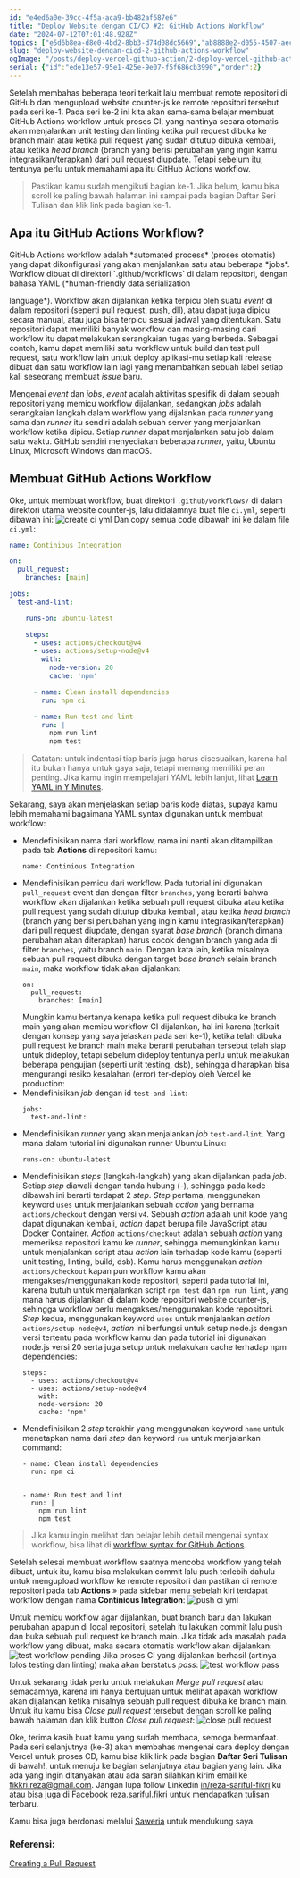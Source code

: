 ```yaml
---
id: "e4ed6a0e-39cc-4f5a-aca9-bb482af687e6"
title: "Deploy Website dengan CI/CD #2: GitHub Actions Workflow"
date: "2024-07-12T07:01:48.928Z"
topics: ["e5d6b8ea-d8e0-4bd2-8bb3-d74d08dc5669","ab8888e2-d055-4507-aec3-7cadb0d36d98","3b2bf050-b69c-4438-b3d9-ed0a3a5e0911"]
slug: "deploy-website-dengan-cicd-2-github-actions-workflow"
ogImage: "/posts/deploy-vercel-github-action/2-deploy-vercel-github-action.png"
serial: {"id":"ede13e57-95e1-425e-9e07-f5f686cb3990","order":2}
---
```


Setelah membahas beberapa teori terkait lalu membuat remote repositori di GitHub dan mengupload website counter-js ke remote repositori tersebut pada seri ke-1. Pada seri ke-2 ini kita akan sama-sama belajar membuat GitHub Actions workflow untuk proses CI, yang nantinya secara otomatis akan menjalankan unit testing dan linting ketika pull request dibuka ke branch main atau ketika pull request yang sudah ditutup dibuka kembali, atau ketika *head branch* (branch yang berisi perubahan yang ingin kamu integrasikan/terapkan) dari pull request diupdate. Tetapi sebelum itu, tentunya perlu untuk memahami apa itu GitHub Actions workflow.

> Pastikan kamu sudah mengikuti bagian ke-1. Jika belum, kamu bisa scroll ke paling bawah halaman ini sampai pada bagian Daftar Seri Tulisan dan klik link pada bagian ke-1.

## Apa itu GitHub Actions Workflow?

<!-- excerpt -->GitHub Actions workflow adalah *automated process* (proses otomatis) yang dapat dikonfigurasi yang akan menjalankan satu atau beberapa *jobs*. Workflow dibuat di direktori<!-- excerpt --> `.github/workflows` di dalam repositori, dengan bahasa YAML (*human-friendly data serialization
  language*). Workflow akan dijalankan ketika terpicu oleh suatu *event* di dalam repositori (seperti pull request, push, dll), atau dapat juga dipicu secara manual, atau juga bisa terpicu sesuai jadwal yang ditentukan. Satu repositori dapat memiliki banyak workflow dan masing-masing dari workflow itu dapat melakukan serangkaian tugas yang berbeda. Sebagai contoh, kamu dapat memiliki satu workflow untuk build dan test pull request, satu workflow lain untuk deploy aplikasi-mu setiap kali release dibuat dan satu workflow lain lagi yang menambahkan sebuah label setiap kali seseorang membuat *issue* baru.

Mengenai *event* dan *jobs*, *event* adalah aktivitas spesifik di dalam sebuah repositori yang memicu workflow dijalankan, sedangkan *jobs* adalah serangkaian langkah dalam workflow yang dijalankan pada *runner* yang sama dan *runner* itu sendiri adalah sebuah server yang menjalankan workflow ketika dipicu. Setiap *runner* dapat menjalankan satu job dalam satu waktu. GitHub sendiri menyediakan beberapa *runner*, yaitu, Ubuntu Linux, Microsoft Windows dan macOS.

## Membuat GitHub Actions Workflow

Oke, untuk membuat workflow, buat direktori `.github/workflows/` di dalam direktori utama website counter-js, lalu didalamnya buat file `ci.yml`, seperti dibawah ini:
![create ci yml](/posts/deploy-vercel-github-action/create-ci-yml.png)<!--rehype:width=564&height=439&loading=lazy&class=mt-6&decoding=async-->
Dan copy semua code dibawah ini ke dalam file `ci.yml`:
```yaml
name: Continious Integration

on:
  pull_request:
    branches: [main]

jobs:
  test-and-lint:

    runs-on: ubuntu-latest

    steps:
      - uses: actions/checkout@v4
      - uses: actions/setup-node@v4
        with:
          node-version: 20
          cache: 'npm'

      - name: Clean install dependencies
        run: npm ci

      - name: Run test and lint
        run: |
          npm run lint
          npm test
```
> Catatan: untuk indentasi tiap baris juga harus disesuaikan, karena hal itu bukan hanya untuk gaya saja, tetapi memang memiliki peran penting. Jika kamu ingin mempelajari YAML lebih lanjut, lihat [Learn YAML in Y Minutes](https://learnxinyminutes.com/docs/yaml/).

Sekarang, saya akan menjelaskan setiap baris kode diatas, supaya kamu lebih memahami bagaimana YAML syntax digunakan untuk membuat workflow:

<ul>
  <li>
    Mendefinisikan nama dari workflow, nama ini nanti akan ditampilkan pada tab <strong>Actions</strong> di repositori kamu:
    <pre class="language-yaml"><code>name: Continious Integration</code></pre>
  </li>
  <li>
    Mendefinisikan pemicu dari workflow. Pada tutorial ini digunakan <code>pull_request</code> event dan dengan filter <code>branches</code>, yang berarti bahwa workflow akan dijalankan ketika sebuah pull request dibuka atau ketika pull request yang sudah ditutup dibuka kembali, atau ketika <em>head branch</em> (branch yang berisi perubahan yang ingin kamu integrasikan/terapkan) dari pull request diupdate, dengan syarat <em>base branch</em> (branch dimana perubahan akan diterapkan) harus cocok dengan branch yang ada di filter <code>branches</code>, yaitu branch <code>main</code>. Dengan kata lain, ketika misalnya sebuah pull request dibuka dengan target <em>base branch</em> selain branch <code>main</code>, maka workflow tidak akan dijalankan:
    <pre class="language-yaml"><code>on:
  pull_request:
    branches: [main]</code></pre>
    Mungkin kamu bertanya kenapa ketika pull request dibuka ke branch main yang akan memicu workflow CI dijalankan, hal ini karena (terkait dengan konsep yang saya jelaskan pada seri ke-1), ketika telah dibuka pull request ke branch main maka berarti perubahan tersebut telah siap untuk dideploy, tetapi sebelum dideploy tentunya perlu untuk melakukan beberapa pengujian (seperti unit testing, dsb), sehingga diharapkan bisa mengurangi resiko kesalahan (error) ter-deploy oleh Vercel ke production:
  </li>
  <li>
    Mendefinisikan <em>job</em> dengan id <code>test-and-lint</code>:
    <pre class="language-yaml"><code>jobs:
  test-and-lint:</code></pre>
  </li>
  <li>
    Mendefinisikan <em>runner</em> yang akan menjalankan <em>job</em> <code>test-and-lint</code>. Yang mana dalam tutorial ini digunakan runner Ubuntu Linux:
    <pre class="language-yaml"><code>runs-on: ubuntu-latest</code></pre>
  </li>
  <li>
    Mendefinisikan <em>steps</em> (langkah-langkah) yang akan dijalankan pada <em>job</em>. Setiap <em>step</em> diawali dengan tanda hubung (-), sehingga pada kode dibawah ini berarti terdapat 2 <em>step</em>. <em>Step</em> pertama, menggunakan keyword <code>uses</code> untuk menjalankan sebuah <em>action</em> yang bernama <code>actions/checkout</code> dengan versi <code>v4</code>. Sebuah <em>action</em> adalah unit kode yang dapat digunakan kembali, <em>action</em> dapat berupa file JavaScript atau Docker Container. <em>Action</em> <code>actions/checkout</code> adalah sebuah <em>action</em> yang memeriksa repositori kamu ke <em>runner</em>, sehingga memungkinkan kamu untuk menjalankan script atau <em>action</em> lain terhadap kode kamu (seperti unit testing, linting, build, dsb). Kamu harus menggunakan <em>action</em> <code>actions/checkout</code> kapan pun workflow kamu akan mengakses/menggunakan kode repositori, seperti pada tutorial ini, karena butuh untuk menjalankan script <code>npm test</code> dan <code>npm run lint</code>, yang mana harus dijalankan di dalam kode repositori website counter-js, sehingga workflow perlu mengakses/menggunakan kode repositori. <em>Step</em> kedua, menggunakan keyword <code>uses</code> untuk menjalankan <em>action</em> <code>actions/setup-node@v4</code>, <em>action</em> ini berfungsi untuk setup node.js dengan versi tertentu pada workflow kamu dan pada tutorial ini digunakan node.js versi 20 serta juga setup untuk melakukan cache terhadap npm dependencies:
    <pre class="language-yaml"><code>steps:
  - uses: actions/checkout@v4
  - uses: actions/setup-node@v4
    with:
    node-version: 20
    cache: 'npm'</code></pre>
  </li>
  <li>
    Mendefinisikan 2 <em>step</em> terakhir yang menggunakan keyword <code>name</code> untuk menetapkan nama dari <em>step</em> dan keyword <code>run</code> untuk menjalankan command:
    <pre class="language-yaml"><code>- name: Clean install dependencies
  run: npm ci
  <br/>
- name: Run test and lint
  run: |
    npm run lint
    npm test</code></pre>
  </li>
</ul>

> Jika kamu ingin melihat dan belajar lebih detail mengenai syntax workflow, bisa lihat di [workflow syntax for GitHub Actions](https://docs.github.com/en/actions/using-workflows/workflow-syntax-for-github-actions).

Setelah selesai membuat workflow saatnya mencoba workflow yang telah dibuat, untuk itu, kamu bisa melakukan commit lalu push terlebih dahulu untuk mengupload workflow ke remote repositori dan pastikan di remote repositori pada tab **Actions** &raquo; pada sidebar menu sebelah kiri terdapat workflow dengan nama **Continious Integration**:
![push ci yml](/posts/deploy-vercel-github-action/push-ci-yml.png)<!--rehype:width=1366&height=656&loading=lazy&class=mt-6&decoding=async-->

Untuk memicu workflow agar dijalankan, buat branch baru dan lakukan perubahan apapun di local repositori, setelah itu lakukan commit lalu push dan buka sebuah pull request ke branch main. Jika tidak ada masalah pada workflow yang dibuat, maka secara otomatis workflow akan dijalankan:
![test workflow pending](/posts/deploy-vercel-github-action/test-workflow-pending.png)<!--rehype:width=1351&height=656&loading=lazy&class=mt-6&decoding=async-->
Jika proses CI yang dijalankan berhasil (artinya lolos testing dan linting) maka akan berstatus *pass*:
![test workflow pass](/posts/deploy-vercel-github-action/test-workflow-pass.png)<!--rehype:width=1351&height=656&loading=lazy&class=mt-6&decoding=async-->

Untuk sekarang tidak perlu untuk melakukan *Merge pull request* atau semacamnya, karena ini hanya bertujuan untuk melihat apakah workflow akan dijalankan ketika misalnya sebuah pull request dibuka ke branch main. Untuk itu kamu bisa *Close pull request* tersebut dengan scroll ke paling bawah halaman dan klik button *Close pull request*:
![close pull request](/posts/deploy-vercel-github-action/close-pull-request.png)<!--rehype:width=1351&height=656&loading=lazy&class=mt-6&decoding=async-->

Oke, terima kasih buat kamu yang sudah membaca, semoga bermanfaat. Pada seri selanjutnya (ke-3) akan membahas mengenai cara deploy dengan Vercel untuk proses CD, kamu bisa klik link pada bagian **Daftar Seri Tulisan** di bawah!, untuk menuju ke bagian selanjutnya atau bagian yang lain. Jika ada yang ingin ditanyakan atau ada saran silahkan kirim email ke fikkri.reza@gmail.com. Jangan lupa follow Linkedin [in/reza-sariful-fikri](https://www.linkedin.com/in/reza-sariful-fikri) ku atau bisa juga di Facebook [reza.sariful.fikri](https://web.facebook.com/reza.sariful.fikri) untuk mendapatkan tulisan terbaru.

Kamu bisa juga berdonasi melalui [Saweria](https://saweria.co/rezafikkri) untuk mendukung saya.

### Referensi:
[Creating a Pull Request](https://docs.github.com/en/pull-requests/collaborating-with-pull-requests/proposing-changes-to-your-work-with-pull-requests/creating-a-pull-request)
